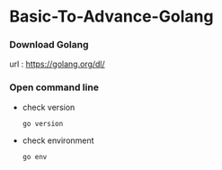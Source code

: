 # Basic-To-Advance-Golang

### Download Golang 

url : https://golang.org/dl/

### Open command line

- check version

      go version

- check environment

      go env
